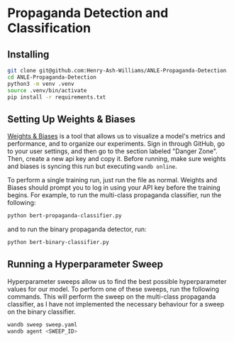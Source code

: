 # Propaganda Detection and Classification 


## Installing 



```sh
git clone git@github.com:Henry-Ash-Williams/ANLE-Propaganda-Detection
cd ANLE-Propaganda-Detection 
python3 -m venv .venv 
source .venv/bin/activate 
pip install -r requirements.txt 
``` 

## Setting Up Weights & Biases
[Weights & Biases](https://wandb.ai/) is a tool that allows us to visualize a model's metrics and performance, and to organize our experiments. Sign in through GitHub, go to your user settings, and then go to the section labeled "Danger Zone". Then, create a new api key and copy it. Before running, make sure weights and biases is syncing this run but executing `wandb online`. 

To perform a single training run, just run the file as normal. Weights and Biases should prompt you to log in using your API key before the training begins. For example, to run the multi-class propaganda classifier, run the following: 

```sh 
python bert-propaganda-classifier.py
```

and to run the binary propaganda detector, run:

```sh 
python bert-binary-classifier.py
```

## Running a Hyperparameter Sweep 

Hyperparameter sweeps allow us to find the best possible hyperparameter values for our model. To perform one of these sweeps, run the following commands. This will perform the sweep on the multi-class propaganda classifier, as I have not implemented the necessary behaviour for a sweep on the binary classifier. 

```sh
wandb sweep sweep.yaml 
wandb agent <SWEEP_ID>
```
